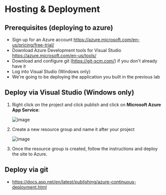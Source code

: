 # Hosting & Deployment

## Prerequisites (deploying to azure)
- Sign up for an Azure account https://azure.microsoft.com/en-us/pricing/free-trial/
- Download Azure Development tools for Visual Studio https://azure.microsoft.com/en-us/tools/
- Download and configure git (https://git-scm.com/) if you don't already have it
- Log into Visual Studio (Windows only)
- We're going to be deploying the application you built in the previous lab

## Deploy via Visual Studio (Windows only)

1. Right click on the project and click publish and click on **Microsoft Azure App Service**:

    ![image](https://cloud.githubusercontent.com/assets/95136/15857377/671e1e50-2cbb-11e6-8a8e-ba7873213e67.png)
  
1. Create a new resource group and name it after your project

    ![image](https://cloud.githubusercontent.com/assets/95136/15857406/91a0a116-2cbb-11e6-8fcc-e0bc8dfed211.png)

1. Once the resource group is created, follow the instructions and deploy the site to Azure.

## Deploy via git

- https://docs.asp.net/en/latest/publishing/azure-continuous-deployment.html
